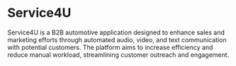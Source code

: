 # Service4U

Service4U is a B2B automotive application designed to enhance sales and marketing efforts through automated audio, video, and text communication with potential customers. The platform aims to increase efficiency and reduce manual workload, streamlining customer outreach and engagement.

